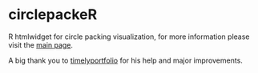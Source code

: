 # circlepackeR
R htmlwidget for circle packing visualization, for more information please visit the [main page](http://jeromefroe.github.io/circlepackeR/).

A big thank you to [timelyportfolio](https://github.com/timelyportfolio) for his help and major improvements.
